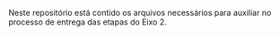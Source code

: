 Neste repositório está contido os arquivos necessários para auxiliar no processo de entrega das etapas do Eixo 2. 